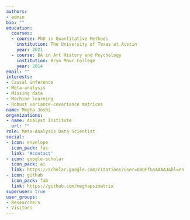 ```yaml
---
authors:
- admin
bio: ""
education:
  courses:
  - course: PhD in Quantitative Methods
    institution: The University of Texas at Austin
    year: 2021
  - course: BA in Art History and Psychology
    institution: Bryn Mawr College
    year: 2014
email: ""
interests:
- Causal inference
- Meta-analysis
- Missing data
- Machine learning
- Robust variance-covariance matrices
name: Megha Joshi 
organizations:
- name: Analyst Institute
  url: ""
role: Meta-Analysis Data Scientist
social:
- icon: envelope
  icon_pack: fas
  link: '#contact'
- icon: google-scholar
  icon_pack: ai
  link: https://scholar.google.com/citations?user=D8QFfGsAAAAJ&hl=en
- icon: github
  icon_pack: fab
  link: https://github.com/meghapsimatrix
superuser: true
user_groups:
- Researchers
- Visitors
---
```


